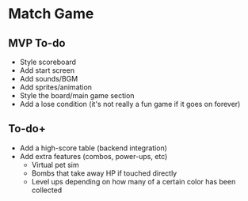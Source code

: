 # Match Game

## MVP To-do
- Style scoreboard
- Add start screen
- Add sounds/BGM
- Add sprites/animation
- Style the board/main game section
- Add a lose condition (it's not really a fun game if it goes on forever)

## To-do+
- Add a high-score table (backend integration)
- Add extra features (combos, power-ups, etc)
  - Virtual pet sim
  - Bombs that take away HP if touched directly
  - Level ups depending on how many of a certain color has been collected